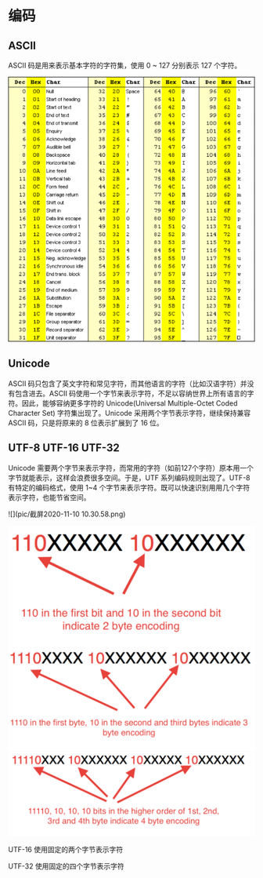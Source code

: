 # 编码

## ASCII

ASCII 码是用来表示基本字符的字符集，使用 0 ~ 127 分别表示 127 个字符。

![](./pic/ascii-codes.gif)

## Unicode

ASCII 码只包含了英文字符和常见字符，而其他语言的字符（比如汉语字符）并没有包含进去。ASCII 码使用一个字节来表示字符，不足以容纳世界上所有语言的字符。因此，能够容纳更多字符的 Unicode(Universal Multiple-Octet Coded Character Set) 字符集出现了。Unicode 采用两个字节表示字符，继续保持兼容 ASCII 码，只是将原来的 8 位表示扩展到了 16 位。

## UTF-8 UTF-16 UTF-32

Unicode 需要两个字节来表示字符，而常用的字符（如前127个字符）原本用一个字节就能表示，这样会浪费很多空间。于是，UTF 系列编码规则出现了。UTF-8 有特定的编码格式，使用 1~4 个字节来表示字符。既可以快速识别用用几个字符表示字符，也能节省空间。

![](pic/截屏2020-11-10 10.30.58.png)

<img src="pic/截屏2020-11-10 10.31.09.png" style="zoom:67%;" />

<img src="pic/截屏2020-11-10 10.31.17.png" style="zoom:80%;" />

<img src="pic/截屏2020-11-10 10.31.22.png" style="zoom:80%;" />

UTF-16 使用固定的两个字节表示字符

UTF-32 使用固定的四个字节表示字符